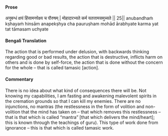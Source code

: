 #### Prose 

अनुबन्धं क्षयं हिंसामनपेक्ष्य च पौरुषम् |
मोहादारभ्यते कर्म यतत्तामसमुच्यते || 25||
anubandhaṁ kṣhayaṁ hinsām anapekṣhya cha pauruṣham
mohād ārabhyate karma yat tat tāmasam uchyate

 #### Bengali Translation 

The action that is performed under delusion, with backwards thinking regarding good or bad results, the action that is destructive, inflicts harm on others and is done by self-force, the action that is done without the concern for the whole – that is called tamasic [action]. 

 #### Commentary 

There is no idea about what kind of consequences there will be. Not knowing my capabilities, I am fasting and awakening malevolent spirits in the cremation grounds so that I can kill my enemies. There are no injunctions, no mantras (the restlessness in the form of volition and non-volition that the mind has taken on – that which removes this restlessness – that is that which is called “mantra” [that which delivers the mind/heart]; this is known through the teachings of guru). This type of work done from ignorance – this is that which is called tamasic work.